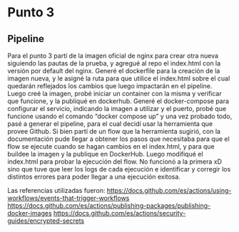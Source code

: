 Punto 3
===

Pipeline
---

Para el punto 3 partí de la imagen oficial de nginx para crear otra nueva siguiendo las pautas de la prueba, y agregué al repo el index.html con la versión por default del nginx. 
Generé el dockerfile para la creación de la imagen nueva, y le asigné la ruta para que utilice el index.html sobre el cual quedarán reflejados los cambios que luego impactarán en el pipeline. Luego creé la imagen, probé iniciar un container con la misma y verificar que funcione, y la publiqué en dockerhub.
Generé el docker-compose para configurar el servicio, indicando la imagen a utilizar y el puerto, probé que funcione usando el comando “docker compose up” y una vez probado todo, pasé a generar el pipeline, para el cual decidí usar la herramienta que provee Github. 
Si bien partí de un flow que la herramienta sugirió, con la documentación pude llegar a obtener los pasos que necesitaba para que el flow se ejecute cuando se hagan cambios en el index.html, y para que buildee la imagen y la publique en DockerHub. 
Luego modifiqué el index.html para probar la ejecución del flow. No funcionó a la primera xD sino que tuve que leer los logs de cada ejecución e identificar y corregir los distintos errores para poder llegar a una ejecución exitosa. 

Las referencias utilizadas fueron: 
https://docs.github.com/es/actions/using-workflows/events-that-trigger-workflows
https://docs.github.com/es/actions/publishing-packages/publishing-docker-images
https://docs.github.com/es/actions/security-guides/encrypted-secrets


